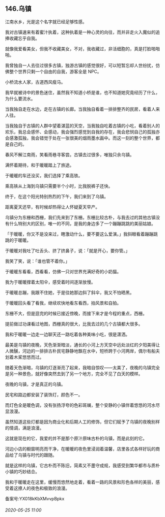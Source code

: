 ## 146.乌镇
江南水乡，光是这个名字就已经足够性感。


我对古镇速来有着蜜汁执着，这种执着是一种心灵的向往，而并非走火入魔似的追捧收藏忘乎自我。


就像我爱看美女，但我不收藏美女，不对，我收藏过，非活细胞的，真是打脸啪啪啪。


我曾独自一人去往过很多古镇，独游古镇的感觉很好，可以短暂忘却人世纷扰，仿佛整个世界只剩一个自由的自我，游客全是 NPC。


小桥流水人家，古道西风瘦马。


我早就被诗中的景色迷住，虽然我不知道小桥是谁，也不知道她究竟经历了什么，为什么要流水。


当我独自走在水边，走在古镇的长廊。当我独自看着一排排整齐的民房，看着人来人往。


当我独自于古镇的人群中望着湛蓝的天空，当我独自吃着古镇的小吃，看着别人的欢乐，我总会感怀、会感动，我会强烈感觉到自我的存在，我会悲悯自己的孤独亦会感激孤独，我会错觉于处在一张很美的烟雨墨水画中。而这一刻的整个世界，都是自己的。


春风不解江南雨，笑看雨巷寻客尝。古镇去过很多，唯独只余乌镇。


满怀着期待，和于暖暖踏上了旅途。


于暖暖的车还没买，我们选择了乘高铁。


乘高铁从上海到乌镇只需要半个小时，比我脱裤子还快。


终于，在这个阳光特别热烈的下午，我们来到了乌镇。


距离夏天还早，有时候却热得让人怀疑夏天早产。


乌镇分为东栅和西栅，我们先来到了东栅。东栅比较古朴，与我去过的其他古镇没有什么特别大的区别，唯一的不同，是我的身边多了一个蹦蹦跳跳的美丽姑娘。


「于暖暖，你又不是没来过，瞎激动什么，要不要这么爱演。」我斜眼看着蹦蹦跳跳的于暖暖。


于暖暖对我吐了吐舌头、挤了挤鼻子，说：「就是开心，要你管。」


我笑了笑，说：「谁也管不着你。」


于暖暖东看看，西看看，仿佛一只对世界充满好奇的小奶猫。


我为于暖暖撑着太阳伞，感受着时间逐渐放慢。


于暖暖总蹦，我跟不住她，于是往她那边斜了斜伞，我又不怕晒黑。


于暖暖回头看了看我，继续欢快地看东看西，拍风景和自拍。


东栅不大，但是逛完的时候已接近傍晚，而接下来才是今程的重点，西栅。


提前做过功课看过地图，西栅真的很大，比我去过的几个古镇都大很多。


我和于暖暖一边走一边聊天还一路吃着各种美味小吃，很是潇洒。


最美是乌镇的夜晚，天色渐渐暗淡，通长的小河上方天空中远处淡红的夕阳美得让人微醺，河边的一排排古朴民宅静静地飘在水中，短桥跨于小河两岸，偶尔有船夫划着木桨悠悠而过。


随着天色渐暗，乌镇的灯逐渐亮了起来，我暗自惊叹——太美了，夜晚的乌镇完全是另一种景色，就好像突然去到了另一个地方，完全不见了白天的模样。


夜晚的乌镇，才是真正的乌镇。


民宅和路边都安装了装饰灯，颜色不一。


而灯色全是暖色调，没有张扬浮夸的色彩斑斓，整个安静的小镇伴着悠悠的河水尽显浪漫。


虽然知道这些灯都是因为商业化和后期人工的修饰，但它们赋予了乌镇的夜晚别样的情调，满是浪漫。


这就是现在的它，我爱的并不是那个原汁原味古朴的乌镇，而是此刻的它。


河边小店的橱窗明亮而干净，在暖暖的夜色里浸润着温馨，店里各式各样好玩的商品给了乌镇与时代的跟随。


就是这样的乌镇，它古朴而不陈旧，简素又不墨守成规，我感受到繁华都市与质朴小镇的巧妙结合。


我和于暖暖走在这里，缓慢而悠然地走着，看着一路的风景和形色各样的美丽，感受着这撩人的夜色和极致的浪漫。


备案号:YX018kKbXMvvpBpkx


###### 2020-05-25 11:00
